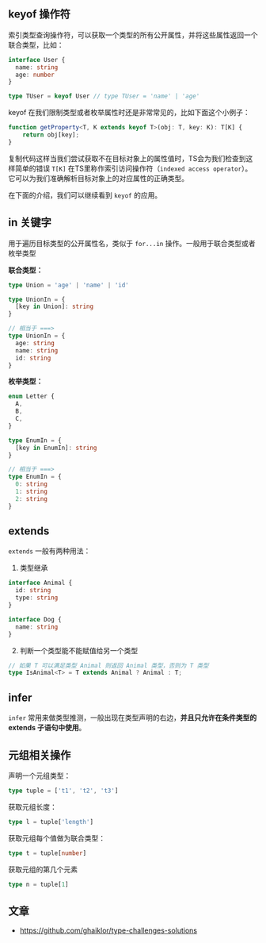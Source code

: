 ## keyof 操作符
索引类型查询操作符，可以获取一个类型的所有公开属性，并将这些属性返回一个联合类型，比如：

```ts
interface User {
  name: string
  age: number
}

type TUser = keyof User // type TUser = 'name' | 'age'
```

keyof 在我们限制类型或者枚举属性时还是非常常见的，比如下面这个小例子：
```ts
function getProperty<T, K extends keyof T>(obj: T, key: K): T[K] {
    return obj[key];
}
```
复制代码这样当我们尝试获取不在目标对象上的属性值时，TS会为我们检查到这样简单的错误
`T[K]` 在TS里称作索引访问操作符（`indexed access operator`）。它可以为我们准确解析目标对象上的对应属性的正确类型。

在下面的介绍，我们可以继续看到 `keyof` 的应用。


## in 关键字

用于遍历目标类型的公开属性名，类似于 `for...in` 操作。一般用于联合类型或者枚举类型

**联合类型：**
```ts
type Union = 'age' | 'name' | 'id'

type UnionIn = {
  [key in Union]: string
}

// 相当于 ===>
type UnionIn = {
  age: string
  name: string
  id: string
}
```

**枚举类型：**
```ts
enum Letter {
  A,
  B,
  C,
}

type EnumIn = {
  [key in EnumIn]: string
}

// 相当于 ===> 
type EnumIn = {
  0: string
  1: string
  2: string
}
```

## extends

`extends` 一般有两种用法：

1. 类型继承

```ts
interface Animal {
  id: string
  type: string
}

interface Dog {
  name: string
}
```

2. 判断一个类型能不能赋值给另一个类型

```ts
// 如果 T 可以满足类型 Animal 则返回 Animal 类型，否则为 T 类型
type IsAnimal<T> = T extends Animal ? Animal : T;
```

## infer

`infer` 常用来做类型推测，一般出现在类型声明的右边，**并且只允许在条件类型的 extends 子语句中使用**。


## 元组相关操作

声明一个元组类型：

```ts
type tuple = ['t1', 't2', 't3']
```

获取元组长度：
```ts
type l = tuple['length']
```

获取元组每个值做为联合类型：
```ts
type t = tuple[number]
```

获取元组的第几个元素
```ts
type n = tuple[1]
```

## 文章

- https://github.com/ghaiklor/type-challenges-solutions
